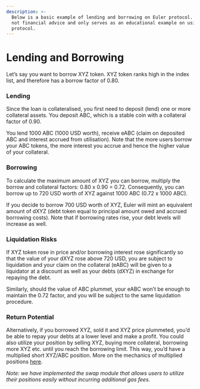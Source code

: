 ```yaml
---
description: >-
  Below is a basic example of lending and borrowing on Euler protocol. This is
  not financial advice and only serves as an educational example on using the
  protocol.
---
```


# Lending and Borrowing

Let’s say you want to borrow XYZ token. XYZ token ranks high in the index list, and therefore has a borrow factor of 0.80.

### **Lending**

Since the loan is collateralised, you first need to deposit (lend) one or more collateral assets. You deposit ABC, which is a stable coin with a collateral factor of 0.90.

You lend 1000 ABC (1000 USD worth), receive eABC (claim on deposited ABC and interest accrued from utilisation). Note that the more users borrow your ABC tokens, the more interest you accrue and hence the higher value of your collateral.

### Borrowing

To calculate the maximum amount of XYZ you can borrow, multiply the borrow and collateral factors: 0.80 x 0.90 = 0.72. Consequently, you can borrow up to 720 USD worth of XYZ against 1000 ABC (0.72 x 1000 ABC).

If you decide to borrow 700 USD worth of XYZ, Euler will mint an equivalent amount of dXYZ (debt token equal to principal amount owed and accrued borrowing costs). Note that if borrowing rates rise, your debt levels will increase as well.

### Liquidation Risks

If XYZ token rose in price and/or borrowing interest rose significantly so that the value of your dXYZ rose above 720 USD, you are subject to liquidation and your claim on the collateral (eABC) will be given to a liquidator at a discount as well as your debts (dXYZ) in exchange for repaying the debt.

Similarly, should the value of ABC plummet, your eABC won’t be enough to maintain the 0.72 factor, and you will be subject to the same liquidation procedure.

### Return Potential

Alternatively, if you borrowed XYZ, sold it and XYZ price plummeted, you’d be able to repay your debts at a lower level and make a profit. You could also utilize your position by selling XYZ, buying more collateral, borrowing more XYZ etc. until you reach the borrowing limit. This way, you’d have a multiplied short XYZ/ABC position. More on the mechanics of multiplied positions [here](https://medium.com/@Hoytech/82402529c51b).

_Note: we have implemented the swap module that allows users to utilize their positions easily without incurring additional gas fees._
